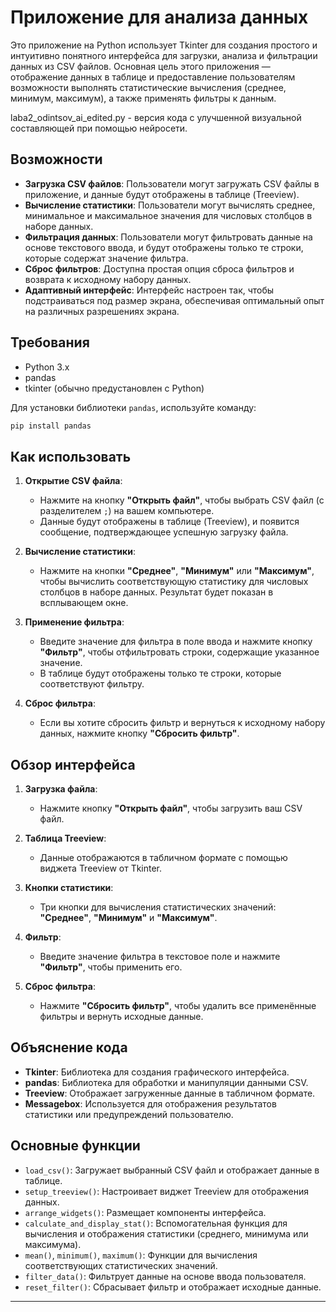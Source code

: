 
# Приложение для анализа данных

Это приложение на Python использует Tkinter для создания простого и интуитивно понятного интерфейса для загрузки, анализа и фильтрации данных из CSV файлов. Основная цель этого приложения — отображение данных в таблице и предоставление пользователям возможности выполнять статистические вычисления (среднее, минимум, максимум), а также применять фильтры к данным.

laba2_odintsov_ai_edited.py - версия кода с улучшенной визуальной составляющей при помощью нейросети.

## Возможности

- **Загрузка CSV файлов**: Пользователи могут загружать CSV файлы в приложение, и данные будут отображены в таблице (Treeview).
- **Вычисление статистики**: Пользователи могут вычислять среднее, минимальное и максимальное значения для числовых столбцов в наборе данных.
- **Фильтрация данных**: Пользователи могут фильтровать данные на основе текстового ввода, и будут отображены только те строки, которые содержат значение фильтра.
- **Сброс фильтров**: Доступна простая опция сброса фильтров и возврата к исходному набору данных.
- **Адаптивный интерфейс**: Интерфейс настроен так, чтобы подстраиваться под размер экрана, обеспечивая оптимальный опыт на различных разрешениях экрана.

## Требования

- Python 3.x
- pandas
- tkinter (обычно предустановлен с Python)

Для установки библиотеки `pandas`, используйте команду:

```bash
pip install pandas
```

## Как использовать

1. **Открытие CSV файла**:
   - Нажмите на кнопку **"Открыть файл"**, чтобы выбрать CSV файл (с разделителем `;`) на вашем компьютере.
   - Данные будут отображены в таблице (Treeview), и появится сообщение, подтверждающее успешную загрузку файла.

2. **Вычисление статистики**:
   - Нажмите на кнопки **"Среднее"**, **"Минимум"** или **"Максимум"**, чтобы вычислить соответствующую статистику для числовых столбцов в наборе данных. Результат будет показан в всплывающем окне.

3. **Применение фильтра**:
   - Введите значение для фильтра в поле ввода и нажмите кнопку **"Фильтр"**, чтобы отфильтровать строки, содержащие указанное значение.
   - В таблице будут отображены только те строки, которые соответствуют фильтру.

4. **Сброс фильтра**:
   - Если вы хотите сбросить фильтр и вернуться к исходному набору данных, нажмите кнопку **"Сбросить фильтр"**.

## Обзор интерфейса

1. **Загрузка файла**:
   - Нажмите кнопку **"Открыть файл"**, чтобы загрузить ваш CSV файл.
   
2. **Таблица Treeview**:
   - Данные отображаются в табличном формате с помощью виджета Treeview от Tkinter.

3. **Кнопки статистики**:
   - Три кнопки для вычисления статистических значений: **"Среднее"**, **"Минимум"** и **"Максимум"**.

4. **Фильтр**:
   - Введите значение фильтра в текстовое поле и нажмите **"Фильтр"**, чтобы применить его.

5. **Сброс фильтра**:
   - Нажмите **"Сбросить фильтр"**, чтобы удалить все применённые фильтры и вернуть исходные данные.

## Объяснение кода

- **Tkinter**: Библиотека для создания графического интерфейса.
- **pandas**: Библиотека для обработки и манипуляции данными CSV.
- **Treeview**: Отображает загруженные данные в табличном формате.
- **Messagebox**: Используется для отображения результатов статистики или предупреждений пользователю.

## Основные функции

- `load_csv()`: Загружает выбранный CSV файл и отображает данные в таблице.
- `setup_treeview()`: Настроивает виджет Treeview для отображения данных.
- `arrange_widgets()`: Размещает компоненты интерфейса.
- `calculate_and_display_stat()`: Вспомогательная функция для вычисления и отображения статистики (среднего, минимума или максимума).
- `mean()`, `minimum()`, `maximum()`: Функции для вычисления соответствующих статистических значений.
- `filter_data()`: Фильтрует данные на основе ввода пользователя.
- `reset_filter()`: Сбрасывает фильтр и отображает исходные данные.

--- 

